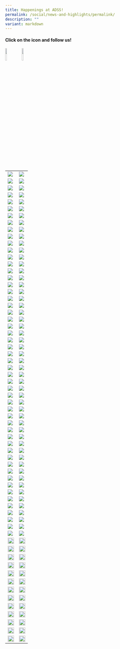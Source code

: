 ```yaml
---
title: Happenings at ADSS!
permalink: /social/news-and-highlights/permalink/
description: ""
variant: markdown
---
```

#### Click on the icon and follow us!
<a href="https://www.facebook.com/admiraltysec/"><img src="/images/f_logo_rgb-blue_58.png" align="left" style="width:10%"></a><a href="https://www.instagram.com/admiraltysecschool/"><img src="/images/instagram_glyph_gradient.png" align="left" style="width:10%"></a>
<br>
<br>

|  |  |
| -------- | -------- | 
|![](/images/25social43.png)|![](/images/25social44.png)|
|![](/images/25social41.png)|![](/images/25social42.png)|
|![](/images/25social39.png)|![](/images/25social40.png)|
|![](/images/25social37.png)|![](/images/25social38.png)|
|![](/images/25social35.png)|![](/images/25social36.png)|
|![](/images/25social33.png)|![](/images/25social34.png)|
|![](/images/25social30.png)|![](/images/25social31.png)|
|![](/images/25social28.png)|![](/images/25social29.png)|
|![](/images/25social26.png)|![](/images/25social27.png)|
|![](/images/25social24.png)|![](/images/25social25.png)|
|![](/images/25social22.png)|![](/images/25social23.png)|
|![](/images/25social21.png)|![](/images/25social32.png)|
|![](/images/25social19.png)|![](/images/25social20.png)|
|![](/images/25social17.png)|![](/images/25social18.png)|
|![](/images/25social15.png)|![](/images/25social16.png)|
|![](/images/25social13.png)|![](/images/25social14.png)|
|![](/images/25social11.png)|![](/images/25social12.png)|
|![](/images/25social9.png)|![](/images/25social10.png)|
|![](/images/25social7.png)|![](/images/25social8.png)|
|![](/images/25social5.png)|![](/images/25social6.png)|
|![](/images/25social3.png)|![](/images/25social4.png)|
|![](/images/25social1.png)|![](/images/25social2.png)|
|![](/images/social59.png)|![](/images/social60.png)|
|![](/images/social57.png)|![](/images/social58.png)|
|![](/images/social55.png)|![](/images/social56.png)|
|![](/images/social53.png)|![](/images/social54.png)|
|![](/images/social51.png)|![](/images/social52.png)|
|![](/images/social48.jpg)|![](/images/social49.jpg)|
|![](/images/social46.jpg)|![](/images/social47.jpg)|
|![](/images/social44.jpg)|![](/images/social45.jpg)|
|![](/images/social42.jpg)|![](/images/social43.jpg)|
|![](/images/Social29.png)|![](/images/Social30.png)|
|![](/images/Social27.png)|![](/images/Social28.png)|
|![](/images/Social25.png)|![](/images/Social26.png)|
|![](/images/Social23.jpg)|![](/images/Social24.jpg)|
|![](/images/Social21.jpg)|![](/images/Social22.jpg)|
|![](/images/Social19.jpg)|![](/images/Social20.jpg)|
|![](/images/Social17.jpg)|![](/images/Social18.jpg)|
|![](/images/Social15.jpg)|![](/images/Social16.png)|
|![](/images/Social13.jpg)|![](/images/Social14.jpg)|
|![](/images/Social11.jpg)|![](/images/Social12.jpg)|
|![](/images/Social9.jpg)|![](/images/Social10.jpg)|
|![](/images/Social7.jpg)|![](/images/Social8.jpg)|
|![](/images/Social5.jpg)|![](/images/Social6.jpg)|
|![](/images/Social3.jpg)|![](/images/Social4.jpg)|
|![](/images/Social1.jpg)|![](/images/Social2.jpg)|
|![](/images/social40.jpg)|![](/images/social41.jpg)|
|![](/images/social38.jpg)|![](/images/social39.jpg)|
|![](/images/social36.jpg)|![](/images/social37.jpg)|
|![](/images/social34.JPG)|![](/images/social35.JPG)|
|![](/images/social32.JPG)|![](/images/social33.JPG)|
|![](/images/social30.JPG)|![](/images/social31.JPG)|
|![](/images/social28.JPG)|![](/images/social29.JPG)||<img src="/images/social27.jpg" style="width:100%">|<img src="/images/social26.jpg" style="width:100%">|
|<img src="/images/social25.JPG" style="width:100%">|<img src="/images/social25a.JPG" style="width:100%">|
|<img src="/images/social24.JPG" style="width:100%">|<img src="/images/social23.JPG" style="width:100%">|
|<img src="/images/social22.JPG" style="width:100%">|<img src="/images/social21.JPG" style="width:100%">|
|<img src="/images/social20.JPG" style="width:100%">|<img src="/images/social19.JPG" style="width:100%">|
|<img src="/images/social18.JPG" style="width:100%">|<img src="/images/social17.JPG" style="width:100%">|
|<img src="/images/social16a.JPG" style="width:100%">|<img src="/images/social15.JPG" style="width:100%">|
|<img src="/images/social14.JPG" style="width:100%">|<img src="/images/social13.png" style="width:100%">|
|<img src="/images/social12.png" style="width:100%">|<img src="/images/social11.png" style="width:100%">|
|<img src="/images/social10.png" style="width:100%">|<img src="/images/social9.png" style="width:100%">|
|<img src="/images/social8.png" style="width:100%">|<img src="/images/social7.png" style="width:100%">|
|<img src="/images/social6.png" style="width:100%">|<img src="/images/social5.png" style="width:100%">|
|<img src="/images/social4.png" style="width:100%">|<img src="/images/social3.png" style="width:100%">|
|<img src="/images/social2.png" style="width:100%">|<img src="/images/social1.png" style="width:100%">|